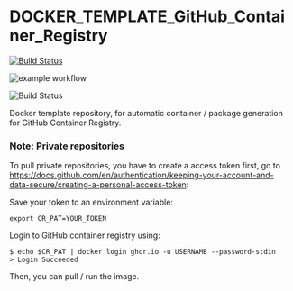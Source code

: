 # DOCKER_TEMPLATE_GitHub_Container_Registry

[![Build Status](https://github.com/julkramer3g/docker_template_cgr/workflows/main.yml/badge.svg)](https://github.com/julkramer3g/docker_template_cgr/actions)

![example workflow](https://github.com/github/docs/actions/workflows/main.yml/badge.svg)

![Build Status](https://github.com/JulKramer3G/Docker_Template_GCR/actions/workflows/main.yml/badge.svg)

Docker template repository, for automatic container / package generation for GitHub Container Registry.

### Note: Private repositories
To pull private repositories, you have to create a access token first, go to https://docs.github.com/en/authentication/keeping-your-account-and-data-secure/creating-a-personal-access-token:

Save your token to an environment variable:
```
export CR_PAT=YOUR_TOKEN
```

Login to GitHub container registry using:
```
$ echo $CR_PAT | docker login ghcr.io -u USERNAME --password-stdin
> Login Succeeded
```

Then, you can pull / run the image.